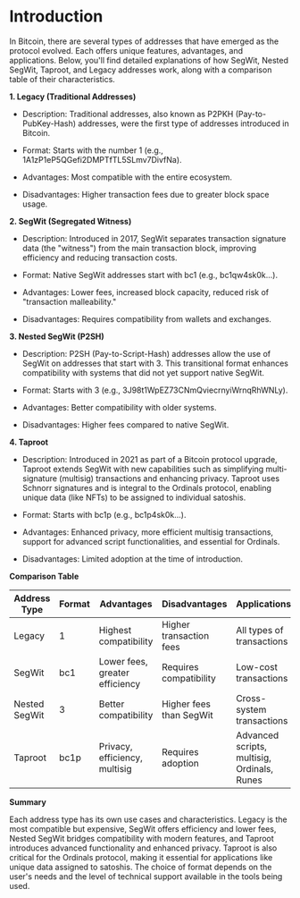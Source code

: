 # Introduction

In Bitcoin, there are several types of addresses that have emerged as the protocol evolved. Each offers unique features, advantages, and applications. Below, you'll find detailed explanations of how SegWit, Nested SegWit, Taproot, and Legacy addresses work, along with a comparison table of their characteristics.

**1. Legacy (Traditional Addresses)**

- Description: Traditional addresses, also known as P2PKH (Pay-to-PubKey-Hash) addresses, were the first type of addresses introduced in Bitcoin.

- Format: Starts with the number 1 (e.g., 1A1zP1eP5QGefi2DMPTfTL5SLmv7DivfNa).

- Advantages: Most compatible with the entire ecosystem.

- Disadvantages: Higher transaction fees due to greater block space usage.

**2. SegWit (Segregated Witness)**

- Description: Introduced in 2017, SegWit separates transaction signature data (the "witness") from the main transaction block, improving efficiency and reducing transaction costs.

- Format: Native SegWit addresses start with bc1 (e.g., bc1qw4sk0k...).

- Advantages: Lower fees, increased block capacity, reduced risk of "transaction malleability."

- Disadvantages: Requires compatibility from wallets and exchanges.

**3. Nested SegWit (P2SH)**

- Description: P2SH (Pay-to-Script-Hash) addresses allow the use of SegWit on addresses that start with 3. This transitional format enhances compatibility with systems that did not yet support native SegWit.

- Format: Starts with 3 (e.g., 3J98t1WpEZ73CNmQviecrnyiWrnqRhWNLy).

- Advantages: Better compatibility with older systems.

- Disadvantages: Higher fees compared to native SegWit.

**4. Taproot**

- Description:  Introduced in 2021 as part of a Bitcoin protocol upgrade, Taproot extends SegWit with new capabilities such as simplifying multi-signature (multisig) transactions and enhancing privacy. Taproot uses Schnorr signatures and is integral to the Ordinals protocol, enabling unique data (like NFTs) to be assigned to individual satoshis.

- Format: Starts with bc1p (e.g., bc1p4sk0k...).

- Advantages: Enhanced privacy, more efficient multisig transactions, support for advanced script functionalities, and essential for Ordinals.

- Disadvantages: Limited adoption at the time of introduction.

**Comparison Table**

| Address Type | Format | Advantages | Disadvantages | Applications |
|----------|----------|----------|----------|----------|
| Legacy   | 1 | Highest compatibility | Higher transaction fees | All types of transactions |
| SegWit   | bc1 | Lower fees, greater efficiency | Requires compatibility | Low-cost transactions |
| Nested SegWit   | 3 | Better compatibility | Higher fees than SegWit | Cross-system transactions |
| Taproot   | bc1p | Privacy, efficiency, multisig | Requires adoption | Advanced scripts, multisig, Ordinals, Runes |

**Summary**

Each address type has its own use cases and characteristics. Legacy is the most compatible but expensive, SegWit offers efficiency and lower fees, Nested SegWit bridges compatibility with modern features, and Taproot introduces advanced functionality and enhanced privacy. Taproot is also critical for the Ordinals protocol, making it essential for applications like unique data assigned to satoshis. The choice of format depends on the user's needs and the level of technical support available in the tools being used.
